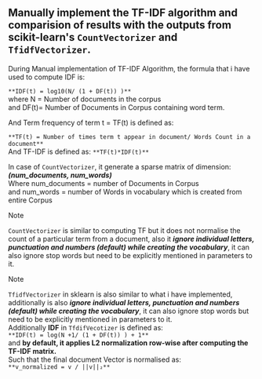 ## Manually implement the TF-IDF algorithm and comparision of results with the outputs from scikit-learn's `CountVectorizer` and `TfidfVectorizer`.

During Manual implementation of TF-IDF Algorithm, the formula that i have used to compute IDF is:    
    
```**IDF(t) = log10(N/ (1 + DF(t)) )**```     
where N = Number of documents in the corpus    
and DF(t)= Number of Documents in Corpus containing word term.    

And Term frequency of term t = TF(t) is defined as:     
    
```**TF(t) = Number of times term t appear in document/ Words Count in a document**```    
And TF-IDF is defined as: ```**TF(t)*IDF(t)**```    

In case of  ```CountVectorizer```, it generate a sparse matrix of dimension:    
***(num_documents, num_words)***         
Where num_documents = number of Documents in Corpus    
and num_words = number of Words in vocabulary which is created from entire Corpus     


>[!Note]    
```CountVectorizer``` is similar to computing TF but it does not normalise the count of a particular term from a document, also it ***ignore individual letters, punctuation and numbers (default) while creating the vocabulary***, it can also ignore stop words but need to be explicitly mentioned in parameters to it.


>[!Note]
```TfidfVectorizer``` in sklearn is also similar to what i have implemented, additionally is also ***ignore individual letters, punctuation and numbers (default) while creating the vocabulary***,  it can also ignore stop words but need to be explicitly mentioned in parameters to it.    
Additionally **IDF** in ```TfdifVecotizer``` is defined as:    
```**IDF(t) = log(N +1/ (1 + DF(t)) ) + 1**```    
and **by default, it applies L2 normalization row-wise after computing the TF-IDF matrix.**    
Such that the final document Vector is normalised as:    
```**v_normalized = v / ||v||₂**```
